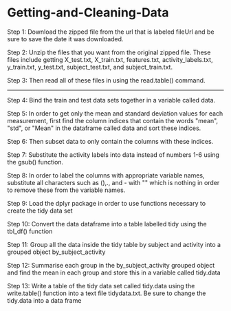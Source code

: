 # Getting-and-Cleaning-Data
Step 1: Download the zipped file from the url that is labeled fileUrl and be sure to save the date it was downloaded. 

Step 2: Unzip the files that you want from the original zipped file.  These files include getting X_test.txt, X_train.txt, features.txt, activity_labels.txt, y_train.txt, y_test.txt, subject_test.txt, and subject_train.txt.

Step 3: Then read all of these files in using the read.table() command.  
****
Step 4: Bind the train and test data sets together in a variable called data. 

Step 5: In order to get only the mean and standard deviation values for each measurement, first find the column indices that contain the words "mean", "std", or "Mean" in the dataframe called data and sort these indices.

Step 6: Then subset data to only contain the columns with these indices.

Step 7: Substitute the activity labels into data instead of numbers 1-6 using the gsub() function.

Step 8: In order to label the columns with appropriate variable names, substitute all characters such as (),., and - with "" which is nothing in order to remove these from the variable names.  

Step 9: Load the dplyr package in order to use functions necessary to create the tidy data set 

Step 10: Convert the data dataframe into a table labelled tidy using the tbl_df() function

Step 11: Group all the data inside the tidy table by subject and activity into a grouped object by_subject_activity 

Step 12: Summarise each group in the by_subject_activity grouped object and find the mean in each group and store this in a variable called tidy.data 

Step 13: Write a table of the tidy data set called tidy.data using the write.table() function into a text file tidydata.txt.  Be sure to change the tidy.data into a data frame 
